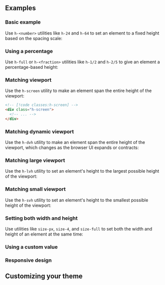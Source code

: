 <ApiTable
  rows=
/>

## Examples

### Basic example

Use `h-<number>` utilities like `h-24` and `h-64` to set an element to a fixed height based on the spacing scale:

### Using a percentage

Use `h-full` or `h-<fraction>` utilities like `h-1/2` and `h-2/5` to give an element a percentage-based height:

### Matching viewport

Use the `h-screen` utility to make an element span the entire height of the viewport:

```html
<!-- [!code classes:h-screen] -->
<div class="h-screen">
  <!-- ... -->
</div>
```

### Matching dynamic viewport

Use the `h-dvh` utility to make an element span the entire height of the viewport, which changes as the browser UI expands or contracts:

### Matching large viewport

Use the `h-lvh` utility to set an element's height to the largest possible height of the viewport:

### Matching small viewport

Use the `h-svh` utility to set an element's height to the smallest possible height of the viewport:

### Setting both width and height

Use utilities like `size-px`, `size-4`, and `size-full` to set both the width and height of an element at the same time:

### Using a custom value

### Responsive design

## Customizing your theme
